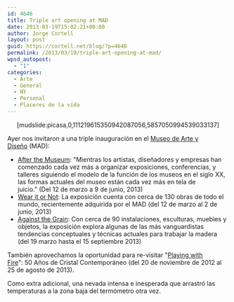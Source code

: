 ```yaml
---
id: 4646
title: Triple art opening at MAD
date: 2013-03-19T15:02:21+00:00
author: Jorge Cortell
layout: post
guid: https://cortell.net/blog/?p=4646
permalink: /2013/03/19/triple-art-opening-at-mad/
wpsd_autopost:
  - "1"
categories:
  - Arte
  - General
  - NY
  - Personal
  - Placeres de la vida
---
```

<p style="text-align: center">
  [mudslide:picasa,0,111219615350942087056,5857050994539033137]
</p>

Ayer nos invitaron a una triple inauguración en el <a title="https://www.madmuseum.org" href="https://www.madmuseum.org" target="_blank">Museo de Arte y Diseño</a> (MAD): 

  * <a title="https://www.madmuseum.org/exhibition/after-museum" href="https://www.madmuseum.org/exhibition/after-museum" target="_blank">After the Museum</a>: "Mientras los artistas, diseñadores y empresas han comenzado cada vez más a organizar exposiciones, conferencias, y talleres siguiendo el modelo de la función de los museos en el siglo XX, las formas actuales del museo están cada vez más en tela de juicio." (Del 12 de marzo a 9 de junio, 2013)
  * <a title="https://www.madmuseum.org/exhibition/wear-it-or-not" href="https://www.madmuseum.org/exhibition/wear-it-or-not" target="_blank">Wear it or Not</a>: La exposición cuenta con cerca de 130 obras de todo el mundo, recientemente adquirida por el MAD (del 12 de marzo al 2 de junio, 2013)
  * <a title="https://madmuseum.org/exhibition/against-grain" href="https://madmuseum.org/exhibition/against-grain" target="_blank">Against the Grain</a>: Con cerca de 90 instalaciones, esculturas, muebles y objetos, la exposición explora algunas de las más vanguardistas tendencias conceptuales y técnicas actuales para trabajar la madera (del 19 marzo hasta el 15 septiembre 2013)

También aprovechamos la oportunidad para re-visitar "<a title="https://www.madmuseum.org/exhibition/playing-with-fire" href="https://www.madmuseum.org/exhibition/playing-with-fire" target="_blank">Playing with Fire</a>": 50 Años de Cristal Contemporáneo (del 20 de noviembre de 2012 al 25 de agosto de 2013).

Como extra adicional, una nevada intensa e inesperada que arrastró las temperaturas a la zona baja del termómetro otra vez.
